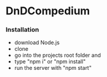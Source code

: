 # DnDCompedium

### Installation

* download Node.js
* clone
* go into the projects root folder and  
* type "npm i" or "npm install"
* run the server with "npm start"
